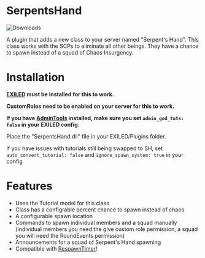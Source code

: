 # SerpentsHand

![Downloads](https://img.shields.io/github/downloads/SnivyFilms/SerpentsHand/total.svg)

A plugin that adds a new class to your server named "Serpent's Hand". This class works with the SCPs to eliminate all other beings. They have a chance to spawn instead of a squad of Chaos Insurgency.

# Installation

**[EXILED](https://github.com/ExMod-Team/EXILED) must be installed for this to work.**

**CustomRoles need to be enabled on your server for this to work.**

**If you have [AdminTools](https://github.com/galaxy119/AdminTools/tree/master/AdminTools) installed, make sure you set `admin_god_tuts: false` in your EXILED config.**

Place the "SerpentsHand.dll" file in your EXILED/Plugins folder.

If you have issues with tutorials still being swapped to SH, set `auto_convert_tutorial: false` and `ignore_spawn_system: true` in your config

# Features
* Uses the Tutorial model for this class
* Class has a configrable percent chance to spawn instead of chaos
* A configurable spawn location
* Commands to spawn individual members and a squad manually (individual members you need the give custom role permission, a squad you will need the RoundEvents permission)
* Announcements for a squad of Serpent's Hand spawning
* Compatible with [RespawnTimer](https://github.com/Michal78900/RespawnTimer)!
